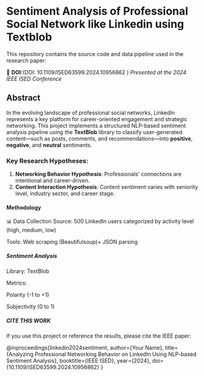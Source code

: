 # Sentiment Analysis of Professional Social Network like Linkedin using Textblob

This repository contains the source code and data pipeline used in the research paper:

🔗 **DOI:**(DOI: 10.1109/ISED63599.2024.10956862 ) 
 *Presented at the 2024 IEEE ISED Conference*
## Abstract
In the evolving landscape of professional social networks, LinkedIn represents a key platform for career-oriented engagement and strategic networking. This project implements a structured NLP-based sentiment analysis pipeline using the **TextBlob** library to classify user-generated content—such as posts, comments, and recommendations—into **positive**, **negative**, and **neutral** sentiments.

### Key Research Hypotheses:
1. **Networking Behavior Hypothesis**: Professionals’ connections are intentional and career-driven.
2. **Content Interaction Hypothesis**: Content sentiment varies with seniority level, industry sector, and career stage.

#### Methodology
📊 Data Collection
Source: 500 LinkedIn users categorized by activity level (high, medium, low)

Tools: Web scraping (Beautifulsoup)+ JSON parsing
##### Sentiment Analysis
Library: TextBlob

Metrics:

Polarity (-1 to +1)

Subjectivity (0 to 1)

##### CITE THIS WORK
If you use this project or reference the results, please cite the IEEE paper:

@inproceedings{linkedin2024sentiment,
  author={Your Name},
  title={Analyzing Professional Networking Behavior on LinkedIn Using NLP-based Sentiment Analysis},
  booktitle={IEEE ISED},
  year={2024},
  doi={10.1109/ISED63599.2024.10956862}
}
